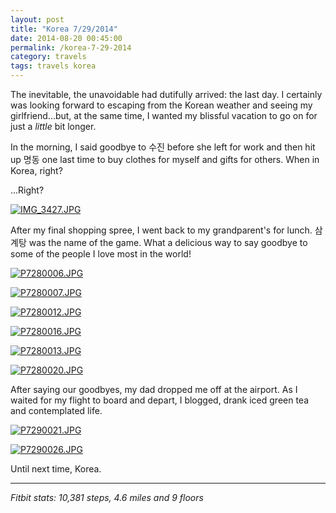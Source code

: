 ```yaml
---
layout: post
title: "Korea 7/29/2014"
date: 2014-08-20 00:45:00
permalink: /korea-7-29-2014
category: travels 
tags: travels korea
---
```

The inevitable, the unavoidable had dutifully arrived: the last day. I certainly was looking forward to escaping from the Korean weather and seeing my girlfriend...but, at the same time, I wanted my blissful vacation to go on for just a *little* bit longer.

In the morning, I said goodbye to 수진 before she left for work and then hit up 명동 one last time to buy clothes for myself and gifts for others. When in Korea, right?

...Right?

[![IMG_3427.JPG](https://d23f6h5jpj26xu.cloudfront.net/fmeaofcnm605q_small.jpg)](http://img.svbtle.com/fmeaofcnm605q.jpg)

After my final shopping spree, I went back to my grandparent's for lunch. 삼계탕 was the name of the game. What a delicious way to say goodbye to some of the people I love most in the world!

[![P7280006.JPG](https://d23f6h5jpj26xu.cloudfront.net/qdssvsa1quzm3g_small.jpg)](http://img.svbtle.com/qdssvsa1quzm3g.jpg)

[![P7280007.JPG](https://d23f6h5jpj26xu.cloudfront.net/lxuqqpbjojlg_small.jpg)](http://img.svbtle.com/lxuqqpbjojlg.jpg)

[![P7280012.JPG](https://d23f6h5jpj26xu.cloudfront.net/8izcj6fmwzwx1a_small.jpg)](http://img.svbtle.com/8izcj6fmwzwx1a.jpg)

[![P7280016.JPG](https://d23f6h5jpj26xu.cloudfront.net/d8grmh2j72gnw_small.jpg)](http://img.svbtle.com/d8grmh2j72gnw.jpg)

[![P7280013.JPG](https://d23f6h5jpj26xu.cloudfront.net/8lgupcns2vzzw_small.jpg)](http://img.svbtle.com/8lgupcns2vzzw.jpg)

[![P7280020.JPG](https://d23f6h5jpj26xu.cloudfront.net/fubbarsui75wea_small.jpg)](http://img.svbtle.com/fubbarsui75wea.jpg)

After saying our goodbyes, my dad dropped me off at the airport. As I waited for my flight to board and depart, I blogged, drank iced green tea and contemplated life.

[![P7290021.JPG](https://d23f6h5jpj26xu.cloudfront.net/hzj4cuvdnhzmjw_small.jpg)](http://img.svbtle.com/hzj4cuvdnhzmjw.jpg)

[![P7290026.JPG](https://d23f6h5jpj26xu.cloudfront.net/m7epekzldb8jxa_small.jpg)](http://img.svbtle.com/m7epekzldb8jxa.jpg)

Until next time, Korea.

***

*Fitbit stats: 10,381 steps, 4.6 miles and 9 floors*
